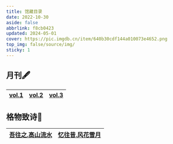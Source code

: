 ```yaml
---
title: 馆藏目录
date: 2022-10-30
aside: false
abbrlink: f8cb0423
updated: 2024-05-01
cover: https://pic.imgdb.cn/item/640b30cdf144a010073e4652.png
top_img: false/source/img/
sticky: 1
---
```




## 月刊🖋️

| [vol.1](https://arrietty-fly.github.io/月刊/2405) | [vol.2](https://arrietty-fly.github.io/月刊/2406) | [vol.3](https://arrietty-fly.github.io/月刊/2407) |
| :-----------------------------------------------: | :-----------------------------------------------: | :-----------------------------------------------: |



## 格物致诗🔖

| [吾往之.高山流水](https://arrietty-fly.github.io/格物致诗/吾往之.高山流水) | [忆往昔.风花雪月](https://arrietty-fly.github.io/格物致诗/忆往昔.风花雪月) |
| :----------------------------------------------------------: | :----------------------------------------------------------: |

